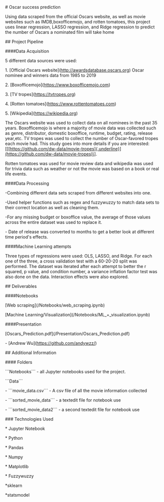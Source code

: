\# Oscar success prediction

Using data scraped from the official Oscars website, as well as movie
websites such as IMDB,boxofficemojo, and rotten tomatoes, this project
uses linear regression, LASSO regression, and Ridge regression to
predict the number of Oscars a nominated film will take home

\#\# Project Pipeline

\#\#\#\#Data Acquisition

5 different data sources were used:

1\. \[Official Oscars website\](http://awardsdatabase.oscars.org) Oscar
nominee and winners data from 1985 to 2019

2\. \[Boxofficemojo\](https://www.boxofficemojo.com)

3\. \[TV tropes\](https://tvtropes.org)

4\. \[Rotten tomatoes\](https://www.rottentomatoes.com)

5\. \[Wikipedia\](https://wikipedia.org)

The Oscars website was used to collect data on all nominees in the past
35 years. Boxofficemojo is where a majority of movie data was collected
such as genre, distributor, domestic boxoffice, runtime, budget, rating,
release year,etc. TV tropes was used to collect the number of
Oscar-favored tropes each movie had. This study goes into more details
if you are interested:
\[[[https://github.com/dw-data/movie-tropes]{.underline}](https://github.com/dw-data/movie-tropes)\].

Rotten tomatoes was used for movie review data and wikipedia was used
for trivia data such as weather or not the movie was based on a book or
real life events.

\#\#\#\#Data Processing

-Combining different data sets scraped from different websites into one.

-Used helper functions such as regex and fuzzywuzzy to match data sets
to their correct location as well as cleaning them.

-For any missing budget or boxoffice value, the average of those values
across the entire dataset was used to replace it.

\- Date of release was converted to months to get a better look at
different time period's effects.

\#\#\#\#Machine Learning attempts

Three types of regressions were used: OLS, LASSO, and Ridge. For each
one of the three, a cross validation test with a 60-20-20 split was
performed. The dataset was iterated after each attempt to better the r
squared, p value, and condition number, a variance inflation factor test
was also done on the data. Interaction effects were also explored.

\#\# Deliverables

\#\#\#\#Notebooks

\[Web scraping\](/Notebooks/web\_scraping.ipynb)

\[Machine
Learning/Visualization\](/Notebooks/ML\_+\_visualization.ipynb)

\#\#\#\#Presentation

\[Oscars\_Prediction.pdf\](/Presentation/Oscars\_Prediction.pdf)

\- \[Andrew Wu\](https://github.com/andywzz/)

\#\# Additional Information

\#\#\#\# Folders

\`\`\`Notebooks\`\`\` - all Jupyter notebooks used for the project.

\`\`\`Data\`\`\`

\- \`\`\`movie\_data.csv\`\`\` - A csv file of all the movie information
collected

\- \`\`\`sorted\_movie\_data\`\`\` - a textedit file for notebook use

\- \`\`\`sorted\_movie\_data2\`\`\` - a second textedit file for
notebook use

\#\#\# Technologies Used

\* Jupyter Notebook

\* Python

\* Pandas

\* Numpy

\* Matplotlib

\* Fuzzywuzzy

\*sklearn

\*statsmodel
